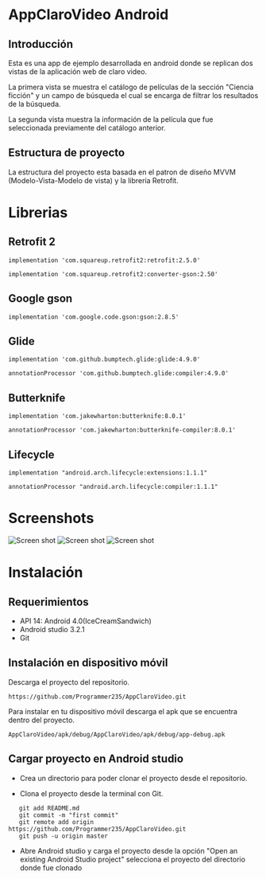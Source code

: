 # AppClaroVideo Android

## Introducción

Esta es una app de ejemplo desarrollada en android donde se replican dos vistas de la aplicación web de claro video.

La primera vista  se muestra el catálogo de películas de la sección "Ciencia ficción" y un campo de búsqueda el cual se encarga de filtrar los resultados de la búsqueda.

La segunda vista muestra la información  de la película que fue seleccionada previamente del catálogo anterior.


## Estructura de proyecto
 La estructura del proyecto esta basada en el patron de diseño  MVVM (Modelo-Vista-Modelo de vista) y la librería Retrofit.   

# Librerias

 ## Retrofit 2 
 
 ```implementation 'com.squareup.retrofit2:retrofit:2.5.0'``` 
 
 ```implementation 'com.squareup.retrofit2:converter-gson:2.50'```

 ## Google gson

```implementation 'com.google.code.gson:gson:2.8.5'```

 ## Glide 
 
```implementation 'com.github.bumptech.glide:glide:4.9.0'```

```annotationProcessor 'com.github.bumptech.glide:compiler:4.9.0'```

 ## Butterknife
 
```implementation 'com.jakewharton:butterknife:8.0.1'```

```annotationProcessor 'com.jakewharton:butterknife-compiler:8.0.1'```

 ## Lifecycle
 
 ```implementation "android.arch.lifecycle:extensions:1.1.1"```
 
 ```annotationProcessor "android.arch.lifecycle:compiler:1.1.1"```

# Screenshots

![Screen shot](./Screenshots/Screenshots1.png)
![Screen shot](./Screenshots/Screenshots2.png)
![Screen shot](./Screenshots/Screenshots3.png)

# Instalación

## Requerimientos 
 - API 14: Android 4.0(IceCreamSandwich)
 - Android studio 3.2.1
 - Git
## Instalación en dispositivo móvil 

Descarga el proyecto del repositorio.

```https://github.com/Programmer235/AppClaroVideo.git```

Para instalar en tu dispositivo móvil descarga el apk que se encuentra dentro del proyecto.

```AppClaroVideo/apk/debug/AppClaroVideo/apk/debug/app-debug.apk```

## Cargar proyecto en Android studio

 - Crea un directorio para poder clonar el proyecto desde el repositorio.
 
 - Clona el proyecto desde la terminal con Git.
 
  ```git init
     git add README.md
     git commit -m "first commit"
     git remote add origin https://github.com/Programmer235/AppClaroVideo.git
     git push -u origin master
  ```  
 
 - Abre Android studio y carga el proyecto desde la opción "Open an existing Android Studio project" selecciona 
  el proyecto del directorio donde fue clonado
 

